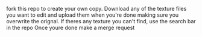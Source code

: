 fork this repo to create your own copy.
Download any of the texture files you want to edit and upload them when you're done making sure you overwrite the orignal.
If theres any texture you can't find, use the search bar in the repo
Once youre done make a merge request
